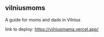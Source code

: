 ## vilniusmoms

A guide for moms and dads in Vilnius

link to deploy: https://vilniusmama.vercel.app/
